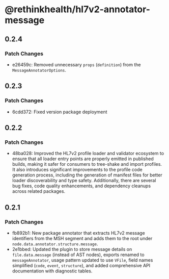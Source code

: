 # @rethinkhealth/hl7v2-annotator-message

## 0.2.4

### Patch Changes

- e26459c: Removed unnecessary `props` (`definition`) from the `MessageAnnotatorOptions`.

## 0.2.3

### Patch Changes

- 6cdd372: Fixed version package deployment

## 0.2.2

### Patch Changes

- 48ba028: Improved the HL7v2 profile loader and validator ecosystem to ensure that all loader entry points are properly emitted in published builds, making it safer for consumers to tree-shake and import profiles. It also introduces significant improvements to the profile code generation process, including the generation of manifest files for better loader discoverability and type safety. Additionally, there are several bug fixes, code quality enhancements, and dependency cleanups across related packages.

## 0.2.1

### Patch Changes

- fb892b1: New package annotator that extracts HL7v2 message identifiers from the MSH segment and adds them to the root under `node.data.annotator.structure.message`.
- 2e1bbed: Updated the plugin to store message details on `file.data.message` (instead of AST nodes), exports renamed to `messageAnnotator`, usage pattern updated to use `VFile`, field names simplified (`code`, `event`, `structure`), and added comprehensive API documentation with diagnostic tables.
